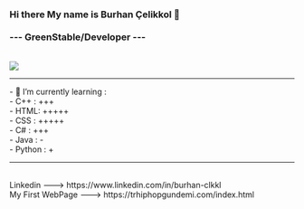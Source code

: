 ### Hi there My name is Burhan Çelikkol 👋     <br><br>---  GreenStable/Developer  --- 
 <br> <img src="https://fantazya.org/wp-content/uploads/2016/01/eminem-gif"> 
 <hr>
  - 🌱 I’m currently learning : 
  <br>- C++ : +++
  <br>- HTML: +++++
  <br>- CSS : +++++
  <br>- C# : +++
  <br>- Java : -
  <br>- Python : +
  <hr>
  <br> Linkedin ---> https://www.linkedin.com/in/burhan-clkkl
  <br> My First WebPage ---> https://trhiphopgundemi.com/index.html


